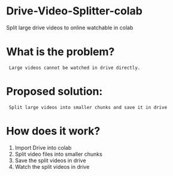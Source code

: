 # Drive-Video-Splitter-colab
Split large drive videos to online watchable in colab



# What is the problem? 
     Large videos cannot be watched in drive directly. 
     
     
# Proposed solution: 
     Split large videos into smaller chunks and save it in drive
   
   
# How does it work?
1. Import Drive into colab 
2. Split video files into smaller chunks 
3. Save the split videos in drive
4. Watch the split videos in drive 
